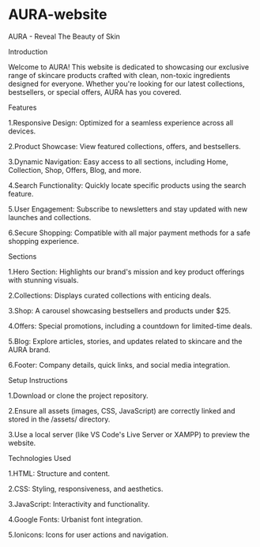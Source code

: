 # AURA-website

AURA - Reveal The Beauty of Skin

Introduction

Welcome to AURA! This website is dedicated to showcasing our exclusive range of skincare products crafted with clean, non-toxic ingredients designed for everyone. Whether you're looking for our latest collections, bestsellers, or special offers, AURA has you covered.


Features

1.Responsive Design: Optimized for a seamless experience across all devices.

2.Product Showcase: View featured collections, offers, and bestsellers.

3.Dynamic Navigation: Easy access to all sections, including Home, Collection, Shop, Offers, Blog, and more.

4.Search Functionality: Quickly locate specific products using the search feature.

5.User Engagement: Subscribe to newsletters and stay updated with new launches and collections.

6.Secure Shopping: Compatible with all major payment methods for a safe shopping experience.



Sections

1.Hero Section: Highlights our brand's mission and key product offerings with stunning visuals.

2.Collections: Displays curated collections with enticing deals.

3.Shop: A carousel showcasing bestsellers and products under $25.

4.Offers: Special promotions, including a countdown for limited-time deals.

5.Blog: Explore articles, stories, and updates related to skincare and the AURA brand.

6.Footer: Company details, quick links, and social media integration.



Setup Instructions

1.Download or clone the project repository.

2.Ensure all assets (images, CSS, JavaScript) are correctly linked and stored in the /assets/ directory.

3.Use a local server (like VS Code's Live Server or XAMPP) to preview the website.




Technologies Used

1.HTML: Structure and content.

2.CSS: Styling, responsiveness, and aesthetics.

3.JavaScript: Interactivity and functionality.

4.Google Fonts: Urbanist font integration.

5.Ionicons: Icons for user actions and navigation.


